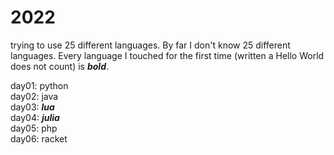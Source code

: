 # 2022

trying to use 25 different languages. By far I don't know 25 different languages. Every language I touched for the first time (written a Hello World does not count) is ***bold***. 

day01: python <br>
day02: java <br>
day03: ***lua*** <br>
day04: ***julia*** <br>
day05: php <br>
day06: racket <br>
